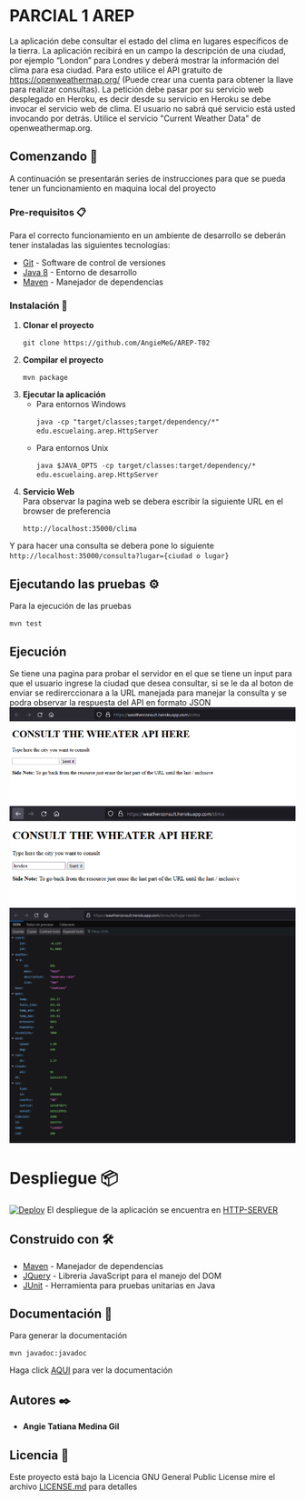 ﻿# PARCIAL 1 AREP

La aplicación debe consultar el estado del clima en lugares específicos de la tierra.  La aplicación recibirá en un campo la descripción de una ciudad, por ejemplo “London” para Londres   y deberá mostrar la información del clima para esa ciudad. Para esto utilice el API gratuito de https://openweathermap.org/ (Puede crear una cuenta para obtener la llave para realizar consultas). La petición debe pasar por su servicio web desplegado en Heroku, es decir desde su servicio en Heroku se debe invocar el servicio web de clima. El usuario no sabrá qué servicio está usted invocando por detrás. Utilice el servicio "Current Weather Data" de openweathermap.org.
## Comenzando 🚀

A continuación se presentarán series de instrucciones para que se pueda tener un funcionamiento en maquina local del proyecto


### Pre-requisitos 📋

Para el correcto funcionamiento en un ambiente de desarrollo se deberán tener instaladas las siguientes tecnologías:  
* [Git](https://git-scm.com/) - Software de control de versiones
* [Java 8](https://www.java.com/es/download/ie_manual.jsp) - Entorno de desarrollo
* [Maven](https://maven.apache.org/) - Manejador de dependencias

### Instalación 🔧

1. **Clonar el proyecto**
    ```
    git clone https://github.com/AngieMeG/AREP-T02
    ```
2. **Compilar el proyecto**
    ```
    mvn package
    ```
3. **Ejecutar la aplicación**  
    * Para entornos Windows
        ```
        java -cp "target/classes;target/dependency/*"  edu.escuelaing.arep.HttpServer
        ``` 
    * Para entornos Unix
        ```
        java $JAVA_OPTS -cp target/classes:target/dependency/*  edu.escuelaing.arep.HttpServer
        ```
4. **Servicio Web**  
Para observar la pagina web se debera escribir la siguiente URL en el browser de preferencia
    ```
    http://localhost:35000/clima
    ```
Y para hacer una consulta se debera pone lo siguiente
    ```
    http://localhost:35000/consulta?lugar={ciudad o lugar}
    ```
## Ejecutando las pruebas ⚙️

Para la ejecución de las pruebas
```
mvn test
```

## Ejecución
Se tiene una pagina para probar el servidor en el que se tiene un input para que el usuario ingrese la ciudad que desea consultar, si se le da al boton de enviar se redirerccionara a la URL manejada para manejar la consulta y se podra observar la respuesta del API en formato JSON
![](./img/Pagina.PNG)
![](./img/Pagina2.PNG)
![](./img/Consulta.PNG)
# Despliegue 📦
[![Deploy](https://www.herokucdn.com/deploy/button.svg)](https://weatherconsult.herokuapp.com/clima)
El despliegue de la aplicación se encuentra en [HTTP-SERVER](https://weatherconsult.herokuapp.com/clima)

## Construido con 🛠️

* [Maven](https://maven.apache.org/) - Manejador de dependencias
* [JQuery](https://jquery.com/) - Libreria JavaScript para el manejo del DOM
* [JUnit](https://junit.org/junit5/) - Herramienta para pruebas unitarias en Java

## Documentación 📖
Para generar la documentación
```
mvn javadoc:javadoc
```

Haga click [AQUI](./Documentacion/apidocs/index.html) para ver la documentación

## Autores ✒️

* **Angie Tatiana Medina Gil**

## Licencia 📄

Este proyecto está bajo la Licencia GNU General Public License mire el archivo [LICENSE.md](LICENSE.md) para detalles
